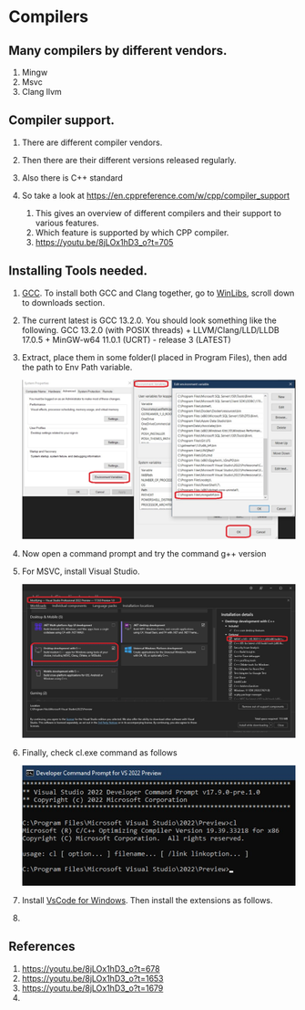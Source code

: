 # Compilers

## Many compilers by different vendors.
1. Mingw
2. Msvc
3. Clang llvm

## Compiler support.
1. There are different compiler vendors.

2. Then there are their different versions released regularly.

3. Also there is C++ standard

4. So take a look at https://en.cppreference.com/w/cpp/compiler_support
   1. This gives an overview of different compilers and their support to various features.
   2. Which feature is supported by which CPP compiler.
   3. https://youtu.be/8jLOx1hD3_o?t=705

## Installing Tools needed. 
1. [GCC](https://gcc.gnu.org/). To install both GCC and Clang together, go to [WinLibs](https://winlibs.com/), scroll down to downloads section.

2. The current latest is GCC 13.2.0. You should look something like the following.
   GCC 13.2.0 (with POSIX threads) + LLVM/Clang/LLD/LLDB 17.0.5 + MinGW-w64 11.0.1 (UCRT) - release 3   (LATEST)

3. Extract, place them in some folder(I placed in Program Files), then add the path to Env Path variable.

    ![Add to Path](images/50_50_AddToPath.jpg)

4. Now open a command prompt and try the command g++ version

5. For MSVC, install Visual Studio.

   ![Install Visual Studio](images/51_50_VsInstalltionWithWorkloads.jpg)

6. Finally, check cl.exe command as follows

   ![Vs Command Prompt](images/52_50_VsCommandPrompt.jpg)

7. Install [VsCode for Windows](https://code.visualstudio.com/download). Then install the extensions as follows.

8. 

## References
1. https://youtu.be/8jLOx1hD3_o?t=678
2. https://youtu.be/8jLOx1hD3_o?t=1653
3. https://youtu.be/8jLOx1hD3_o?t=1679
4. 